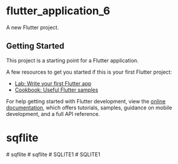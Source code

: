 # flutter_application_6

A new Flutter project.

## Getting Started

This project is a starting point for a Flutter application.

A few resources to get you started if this is your first Flutter project:

- [Lab: Write your first Flutter app](https://docs.flutter.dev/get-started/codelab)
- [Cookbook: Useful Flutter samples](https://docs.flutter.dev/cookbook)

For help getting started with Flutter development, view the
[online documentation](https://docs.flutter.dev/), which offers tutorials,
samples, guidance on mobile development, and a full API reference.
# sqflite
#   s q f l i t e 
 
 #   s q f l i t e 
 
 #   S Q L I T E 1 
 
 #   S Q L I T E 1 
 
 
